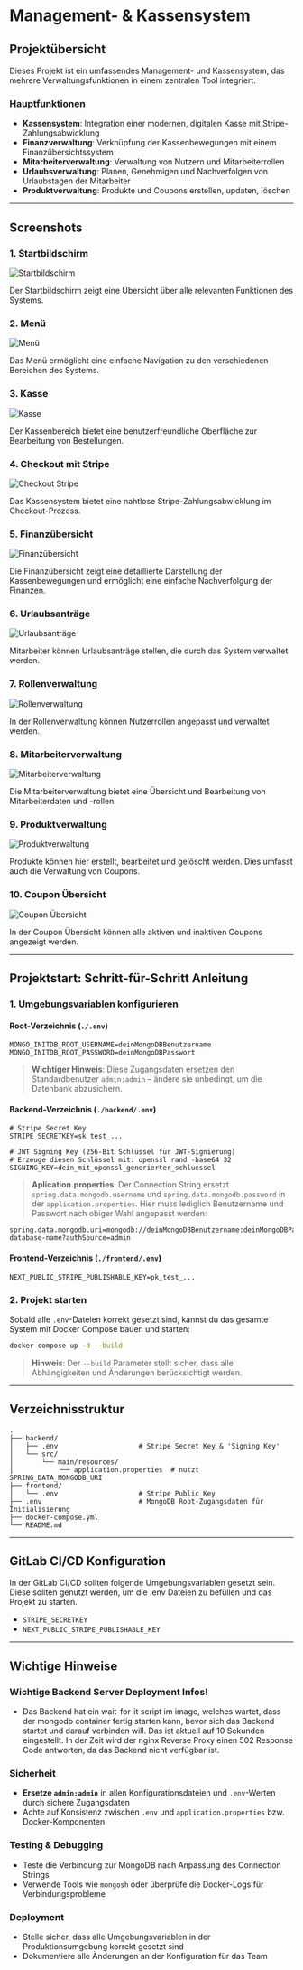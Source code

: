 # Management- & Kassensystem

## Projektübersicht

Dieses Projekt ist ein umfassendes Management- und Kassensystem, das mehrere Verwaltungsfunktionen in einem zentralen Tool integriert.

### Hauptfunktionen

- **Kassensystem**: Integration einer modernen, digitalen Kasse mit Stripe-Zahlungsabwicklung
- **Finanzverwaltung**: Verknüpfung der Kassenbewegungen mit einem Finanzübersichtssystem
- **Mitarbeiterverwaltung**: Verwaltung von Nutzern und Mitarbeiterrollen
- **Urlaubsverwaltung**: Planen, Genehmigen und Nachverfolgen von Urlaubstagen der Mitarbeiter
- **Produktverwaltung**: Produkte und Coupons erstellen, updaten, löschen

---

## Screenshots

### 1. **Startbildschirm**

![Startbildschirm](./startbildschirm.png)

Der Startbildschirm zeigt eine Übersicht über alle relevanten Funktionen des Systems.

### 2. **Menü**

![Menü](path/to/menu.jpg)

Das Menü ermöglicht eine einfache Navigation zu den verschiedenen Bereichen des Systems.

### 3. **Kasse**

![Kasse](path/to/kasse.jpg)

Der Kassenbereich bietet eine benutzerfreundliche Oberfläche zur Bearbeitung von Bestellungen.

### 4. **Checkout mit Stripe**

![Checkout Stripe](path/to/checkout-stripe.jpg)

Das Kassensystem bietet eine nahtlose Stripe-Zahlungsabwicklung im Checkout-Prozess.

### 5. **Finanzübersicht**

![Finanzübersicht](path/to/finanzuebersicht.jpg)

Die Finanzübersicht zeigt eine detaillierte Darstellung der Kassenbewegungen und ermöglicht eine einfache Nachverfolgung der Finanzen.

### 6. **Urlaubsanträge**

![Urlaubsanträge](path/to/urlaubsantraege.jpg)

Mitarbeiter können Urlaubsanträge stellen, die durch das System verwaltet werden.

### 7. **Rollenverwaltung**

![Rollenverwaltung](path/to/rollenverwaltung.jpg)

In der Rollenverwaltung können Nutzerrollen angepasst und verwaltet werden.

### 8. **Mitarbeiterverwaltung**

![Mitarbeiterverwaltung](path/to/mitarbeiterverwaltung.jpg)

Die Mitarbeiterverwaltung bietet eine Übersicht und Bearbeitung von Mitarbeiterdaten und -rollen.

### 9. **Produktverwaltung**

![Produktverwaltung](path/to/produktverwaltung.jpg)

Produkte können hier erstellt, bearbeitet und gelöscht werden. Dies umfasst auch die Verwaltung von Coupons.

### 10. **Coupon Übersicht**

![Coupon Übersicht](path/to/coupon-uebersicht.jpg)

In der Coupon Übersicht können alle aktiven und inaktiven Coupons angezeigt werden.

---

## Projektstart: Schritt-für-Schritt Anleitung

### 1. Umgebungsvariablen konfigurieren

#### Root-Verzeichnis (`./.env`)

```env
MONGO_INITDB_ROOT_USERNAME=deinMongoDBBenutzername
MONGO_INITDB_ROOT_PASSWORD=deinMongoDBPasswort
```

> **Wichtiger Hinweis**: Diese Zugangsdaten ersetzen den Standardbenutzer `admin:admin` – ändere sie unbedingt, um die Datenbank abzusichern.

#### Backend-Verzeichnis (`./backend/.env`)

```env
# Stripe Secret Key
STRIPE_SECRETKEY=sk_test_...

# JWT Signing Key (256-Bit Schlüssel für JWT-Signierung)
# Erzeuge diesen Schlüssel mit: openssl rand -base64 32
SIGNING_KEY=dein_mit_openssl_generierter_schluessel
```

> **Aplication.properties**: Der Connection String ersetzt `spring.data.mongodb.username` und `spring.data.mongodb.password` in der `application.properties`. Hier muss lediglich Benutzername und Passwort nach obiger Wahl angepasst werden:

```properties
spring.data.mongodb.uri=mongodb://deinMongoDBBenutzername:deinMongoDBPasswort@mongo:27017/your-database-name?authSource=admin
```

#### Frontend-Verzeichnis (`./frontend/.env`)

```env
NEXT_PUBLIC_STRIPE_PUBLISHABLE_KEY=pk_test_...
```

### 2. Projekt starten

Sobald alle `.env`-Dateien korrekt gesetzt sind, kannst du das gesamte System mit Docker Compose bauen und starten:

```bash
docker compose up -d --build
```

> **Hinweis**: Der `--build` Parameter stellt sicher, dass alle Abhängigkeiten und Änderungen berücksichtigt werden.

---

## Verzeichnisstruktur

```
.
├── backend/
│   ├── .env                    # Stripe Secret Key & 'Signing Key'
│   └── src/
│       └── main/resources/
│           └── application.properties  # nutzt SPRING_DATA_MONGODB_URI
├── frontend/
│   └── .env                    # Stripe Public Key
├── .env                        # MongoDB Root-Zugangsdaten für Initialisierung
├── docker-compose.yml
└── README.md
```

---

## GitLab CI/CD Konfiguration

In der GitLab CI/CD sollten folgende Umgebungsvariablen gesetzt sein. Diese sollten genutzt werden, um die .env Dateien zu befüllen und das Projekt zu starten.

- `STRIPE_SECRETKEY`
- `NEXT_PUBLIC_STRIPE_PUBLISHABLE_KEY`

---

## Wichtige Hinweise

### Wichtige Backend Server Deployment Infos!
- Das Backend hat ein wait-for-it script im image, welches wartet, dass der mongodb container fertig starten kann, bevor sich das Backend startet und darauf verbinden will. Das ist aktuell auf 10 Sekunden eingestellt. In der Zeit wird der nginx Reverse Proxy einen 502 Response Code antworten, da das Backend nicht verfügbar ist.

### Sicherheit
- **Ersetze `admin:admin`** in allen Konfigurationsdateien und `.env`-Werten durch sichere Zugangsdaten
- Achte auf Konsistenz zwischen `.env` und `application.properties` bzw. Docker-Komponenten

### Testing & Debugging
- Teste die Verbindung zur MongoDB nach Anpassung des Connection Strings
- Verwende Tools wie `mongosh` oder überprüfe die Docker-Logs für Verbindungsprobleme

### Deployment
- Stelle sicher, dass alle Umgebungsvariablen in der Produktionsumgebung korrekt gesetzt sind
- Dokumentiere alle Änderungen an der Konfiguration für das Team
